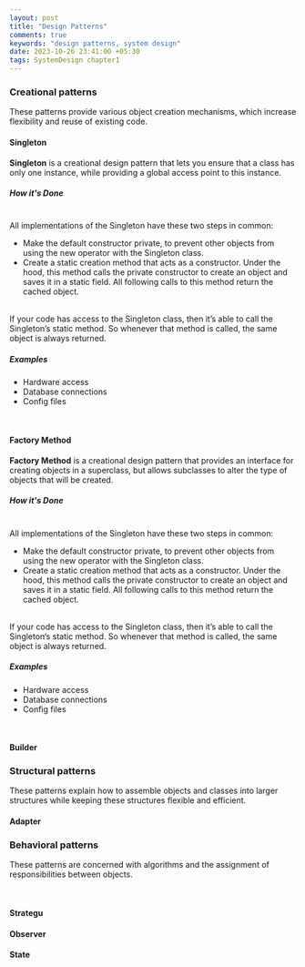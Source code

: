 ```yaml
---
layout: post
title: "Design Patterns"
comments: true
keywords: "design patterns, system design"
date: 2023-10-26 23:41:00 +05:30
tags: SystemDesign chapter1
---
```


### Creational patterns

These patterns provide various object creation mechanisms, which increase flexibility and reuse of existing code.
<br/>

#### Singleton

**Singleton** is a creational design pattern that lets you ensure that a class has only one instance, while providing a global access point to this instance.

##### How it's Done
<br/>
All implementations of the Singleton have these two steps in common:

* Make the default constructor private, to prevent other objects from using the new operator with the Singleton class.
* Create a static creation method that acts as a constructor. Under the hood, this method calls the private constructor to create an object and saves it in a static field. All following calls to this method return the cached object.
<br/>
If your code has access to the Singleton class, then it’s able to call the Singleton’s static method. So whenever that method is called, the same object is always returned.
<br/>

##### Examples
* Hardware access
* Database connections
* Config files
<br/>

#### Factory Method

**Factory Method** is a creational design pattern that provides an interface for creating objects in a superclass, but allows subclasses to alter the type of objects that will be created.


##### How it's Done
<br/>
All implementations of the Singleton have these two steps in common:

* Make the default constructor private, to prevent other objects from using the new operator with the Singleton class.
* Create a static creation method that acts as a constructor. Under the hood, this method calls the private constructor to create an object and saves it in a static field. All following calls to this method return the cached object.
<br/>
If your code has access to the Singleton class, then it’s able to call the Singleton’s static method. So whenever that method is called, the same object is always returned.
<br/>

##### Examples
* Hardware access
* Database connections
* Config files
<br/>




#### Builder


### Structural patterns

These patterns explain how to assemble objects and classes into larger structures while keeping these structures flexible and efficient.
<br/>

#### Adapter

### Behavioral patterns

These patterns are concerned with algorithms and the assignment of responsibilities between objects.

<br/>

#### Strategu
#### Observer
#### State